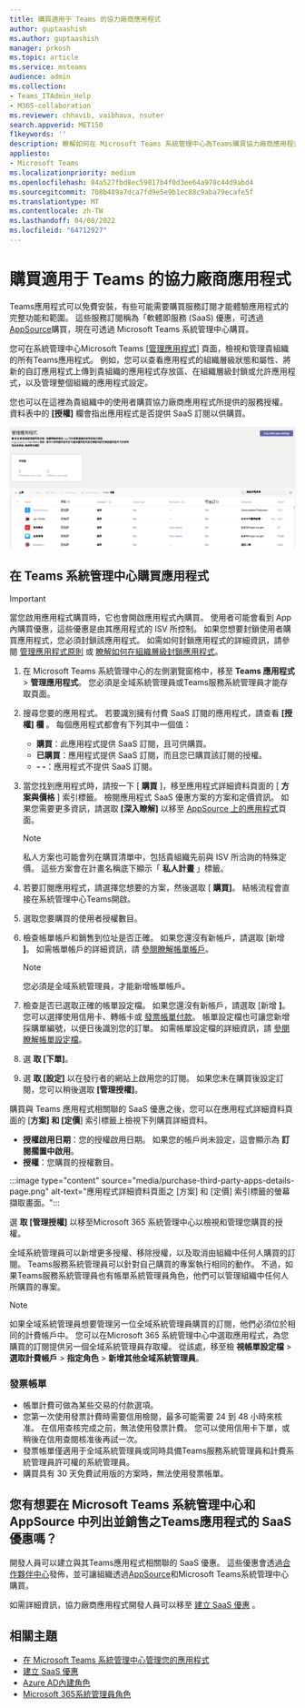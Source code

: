 ```yaml
---
title: 購買適用于 Teams 的協力廠商應用程式
author: guptaashish
ms.author: guptaashish
manager: prkosh
ms.topic: article
ms.service: msteams
audience: admin
ms.collection:
- Teams_ITAdmin_Help
- M365-collaboration
ms.reviewer: chhavib, vaibhava, nsuter
search.appverid: MET150
f1keywords: ''
description: 瞭解如何在 Microsoft Teams 系統管理中心為Teams購買協力廠商應用程式。
appliesto:
- Microsoft Teams
ms.localizationpriority: medium
ms.openlocfilehash: 84a527fbd8ec59817b4f0d3ee64a970c44d9abd4
ms.sourcegitcommit: 708b489a7dca7fd9e5e9b1ec88c9aba79ecafe5f
ms.translationtype: MT
ms.contentlocale: zh-TW
ms.lasthandoff: 04/08/2022
ms.locfileid: "64712927"
---
```

# <a name="purchase-third-party-apps-for-teams"></a>購買適用于 Teams 的協力廠商應用程式

Teams應用程式可以免費安裝，有些可能需要購買服務訂閱才能體驗應用程式的完整功能和範圍。 這些服務訂閱稱為「軟體即服務 (SaaS) 優惠，可透過[AppSource](https://appsource.microsoft.com/)購買，現在可透過 Microsoft Teams 系統管理中心購買。

您可在系統管理中心Microsoft Teams [[管理應用程式](manage-apps.md)] 頁面，檢視和管理貴組織的所有Teams應用程式。 例如，您可以查看應用程式的組織層級狀態和屬性、將新的自訂應用程式上傳到貴組織的應用程式存放區、在組織層級封鎖或允許應用程式，以及管理整個組織的應用程式設定。

您也可以在這裡為貴組織中的使用者購買協力廠商應用程式所提供的服務授權。 資料表中的 **[授權]** 欄會指出應用程式是否提供 SaaS 訂閱以供購買。

![[購買授權管理應用程式] 頁面的螢幕擷取畫面。](media/manage-apps-new-page.png)

## <a name="purchase-apps-in-the-teams-admin-center"></a>在 Teams 系統管理中心購買應用程式

> [!IMPORTANT]
> 當您啟用應用程式購買時，它也會開啟應用程式內購買。 使用者可能會看到 App 內購買優惠，這些優惠是由其應用程式的 ISV 所控制。 如果您想要封鎖使用者購買應用程式，您必須封鎖該應用程式。 如需如何封鎖應用程式的詳細資訊，請參閱 [管理應用程式原則](app-policies.md) 或 [瞭解如何在組織層級封鎖應用程式](manage-apps.md#allow-and-block-apps)。

1. 在 Microsoft Teams 系統管理中心的左側瀏覽窗格中，移至 **Teams 應用程式** > **管理應用程式**。 您必須是全域系統管理員或Teams服務系統管理員才能存取頁面。
1. 搜尋您要的應用程式。 若要識別擁有付費 SaaS 訂閱的應用程式，請查看 **[授權] 欄** 。 每個應用程式都會有下列其中一個值：
    - **購買**：此應用程式提供 SaaS 訂閱，且可供購買。  
    - **已購買**：應用程式提供 SaaS 訂閱，而且您已購買該訂閱的授權。
    - **- -**：應用程式不提供 SaaS 訂閱。
1. 當您找到應用程式時，請按一下 [ **購買** ]，移至應用程式詳細資料頁面的 [ **方案與價格** ] 索引標籤。 檢閱應用程式 SaaS 優惠方案的方案和定價資訊。 如果您需要更多資訊，請選取 **[深入瞭解]** 以移至 [AppSource 上的應用程式](https://appsource.microsoft.com/)頁面。

   > [!NOTE]
   > 私人方案也可能會列在購買清單中，包括貴組織先前與 ISV 所洽詢的特殊定價。 這些方案會在計畫名稱底下顯示「 **私人計畫** 」標籤。

1. 若要訂閱應用程式，請選擇您想要的方案，然後選取 [ **購買]**。 結帳流程會直接在系統管理中心Teams開啟。

1. 選取您要購買的使用者授權數目。
1. 檢查帳單帳戶和銷售到位址是否正確。 如果您還沒有新帳戶，請選取 [新增 **]**。 如需帳單帳戶的詳細資訊，請 [參閱瞭解帳單帳戶](/microsoft-365/commerce/manage-billing-accounts)。

   > [!NOTE]
   > 您必須是全域系統管理員，才能新增帳單帳戶。

1. 檢查是否已選取正確的帳單設定檔。 如果您還沒有新帳戶，請選取 [新增 **]**。 您可以選擇使用信用卡、轉帳卡或 [發票帳單付款](#invoice-billing)。 帳單設定檔也可讓您新增採購單編號，以便日後識別您的訂單。 如需帳單設定檔的詳細資訊，請 [參閱瞭解帳單設定檔](/microsoft-365/commerce/billing-and-payments/manage-billing-profiles)。
1. 選 **取 [下單]**。
1. 選 **取 [設定]** 以在發行者的網站上啟用您的訂閱。 如果您未在購買後設定訂閱，您可以稍後選取 **[管理授權]**。

購買與 Teams 應用程式相關聯的 SaaS 優惠之後，您可以在應用程式詳細資料頁面的 [**方案] 和 [定價**] 索引標籤上檢視下列購買詳細資料。

- **授權啟用日期**：您的授權啟用日期。 如果您的帳戶尚未設定，這會顯示為 **訂閱擱置中啟用**。
- **授權**：您購買的授權數目。

:::image type="content" source="media/purchase-third-party-apps-details-page.png" alt-text="應用程式詳細資料頁面之 [方案] 和 [定價] 索引標籤的螢幕擷取畫面。":::

選 **取 [管理授權]** 以移至Microsoft 365 系統管理中心以檢視和管理您購買的授權。

全域系統管理員可以新增更多授權、移除授權，以及取消由組織中任何人購買的訂閱。 Teams服務系統管理員可以針對自己購買的專案執行相同的動作。 不過，如果Teams服務系統管理員也有帳單系統管理員角色，他們可以管理組織中任何人所購買的專案。

> [!NOTE]
> 如果全域系統管理員想要管理另一位全域系統管理員購買的訂閱，他們必須位於相同的計費帳戶中。 您可以在Microsoft 365 系統管理中心中選取應用程式，為您購買的訂閱提供另一個全域系統管理員存取權。 從該處，移至檢 **視帳單設定檔**  >  **選取計費帳戶**  >  **指定角色**  >  **新增其他全域系統管理員**。

### <a name="invoice-billing"></a>發票帳單

- 帳單計費可做為某些交易的付款選項。
- 您第一次使用發票計費時需要信用檢閱，最多可能需要 24 到 48 小時來核准。 在信用查核完成之前，無法使用發票計費。 您可以使用信用卡下單，或稍後在信用查閱核准後再試一次。
- 發票帳單僅適用于全域系統管理員或同時具備Teams服務系統管理員和計費系統管理員許可權的系統管理員。
- 購買具有 30 天免費試用版的方案時，無法使用發票帳單。

## <a name="have-a-saas-offer-for-a-teams-app-that-you-want-to-list-and-sell-in-the-microsoft-teams-admin-center-and-appsource"></a>您有想要在 Microsoft Teams 系統管理中心和 AppSource 中列出並銷售之Teams應用程式的 SaaS 優惠嗎？

開發人員可以建立與其Teams應用程式相關聯的 SaaS 優惠。 這些優惠會透過[合作夥伴中心](https://partner.microsoft.com)發佈，並可讓組織透過[AppSource](https://appsource.microsoft.com/)和Microsoft Teams系統管理中心購買。

如需詳細資訊，協力廠商應用程式開發人員可以移至 [建立 SaaS 優惠](/azure/marketplace/partner-center-portal/create-new-saas-offer) 。

## <a name="related-topics"></a>相關主題

- [在 Microsoft Teams 系統管理中心管理您的應用程式](manage-apps.md)
- [建立 SaaS 優惠](/azure/marketplace/partner-center-portal/create-new-saas-offer)
- [Azure AD內建角色](/azure/active-directory/roles/permissions-reference)
- [Microsoft 365系統管理員角色](/microsoft-365/admin/add-users/about-admin-roles)
